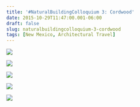 ```yaml
---
title: '#NaturalBuildingColloquium 3: Cordwood'
date: 2015-10-29T11:47:00.001-06:00
draft: false
slug: naturalbuildingcolloquium-3-cordwood
tags: [New Mexico, Architectural Travel]
---
```


![](/images/blog/legacy/DSC00414%2B%2528Medium%2529.JPG)

  

![](/images/blog/legacy/DSC00488%2B%2528Medium%2529.JPG)

  

![](/images/blog/legacy/DSC00518%2B%2528Medium%2529.JPG)

  

![](/images/blog/legacy/DSC00527%2B%2528Medium%2529.JPG)

  

![](/images/blog/legacy/DSC00544%2B%2528Medium%2529.JPG)